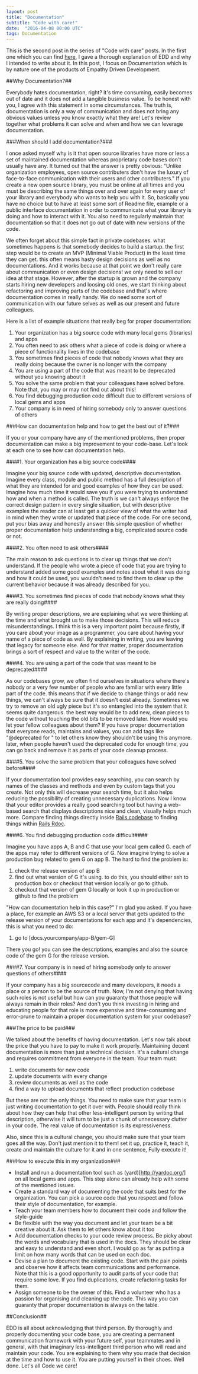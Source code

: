```yaml
---
layout: post
title: "Documentation"
subtitle: "Code with care!"
date:  "2016-04-08 00:00 UTC"
tags: Documentation
---
```


This is the second post in the series of "Code with care" posts.
In the first one which you can find [here](http://sjahandideh.github.io/2016/03/08/edd.html),
I gave a thorough explanation of EDD and why I intended to write about it.
In this post, I focus on Documentation which is by nature one of the products of Empathy Driven Development.

##Why Documentation?##

Everybody hates documentation, right? it's time consuming, easily
becomes out of date and it does not add a tangible business value.
To be honest with you, I agree with this statement in some
circumstances. The truth is, documentation is only a way of
communication and does not bring any obvious values unless you know
exactly what they are!
Let's review together what problems it can solve and when and how we can leverage documentation.

###When should I add documentation?###

I once asked myself why is it that open source libraries have
more or less a set of maintained documentation whereas proprietary
code bases don't usually have any. It turned out that the answer is pretty obvious: "Unlike
organization employees, open source contributers don't have the luxury of
face-to-face communication with their users and other contributers."
If you create a new open source library, you must be online at all times
and you must be describing the same things over and over again for every
user of your library and everybody who wants to help you with it. So,
basically you have no choice but to have at least some sort of Readme file, example or
a public interface documentation in order to communicate what your library is doing and
how to interact with it. You also need to regularly maintain that documentation so that
it does not go out of date with new versions of the code.

We often forget about this simple fact in private codebases. what sometimes happens is that
somebody decides to build a startup. the first step would be to create
an MVP (Minimal Viable Product) in the least time they can get. this
often means hasty design decisions as well as no documentations. And it 
works because at that point we don't really care about communication or even design decisions!
we only need to sell our idea at that stage. However, after the startup is grown and the company starts hiring new developers and loosing
old ones, we start thinking about refactoring and improving parts of the codebase and that's where documentation comes in really handy.
We do need some sort of communication with our future selves as well as our present and future colleagues.

Here is a list of example situations that really beg for proper documentation:

  1. Your organization has a big source code with many local gems (libraries) and apps
  2. You often need to ask others what a piece of code is doing or where a piece of functionality lives in the codebase
  3. You sometimes find pieces of code that nobody knows what they are really doing because the owner is no longer with the company
  4. You are using a part of the code that was meant to be deprecated without you knowing about it
  5. You solve the same problem that your colleagues have solved before. Note that, you may or may not find out about this!
  6. You find debugging production code difficult due to different versions of local gems and apps
  7. Your company is in need of hiring somebody only to answer questions of others

###How can documentation help and how to get the best out of it?###

If you or your company have any of the mentioned problems, then proper documentation can make a big improvement to your code-base.
Let's look at each one to see how can documentation help.

####1. Your organization has a big source code####

Imagine your big source code with updated, descriptive documentation. Imagine every class, module and public method has a full
description of what they are intended for and good examples of how they can be used. Imagine how much time it would save you
if you were trying to understand how and when a method is called. The truth is we can't always enforce the correct design pattern
in every single situation, but with descriptive examples the reader can at least get a quicker view of what the writer had in mind
when they wrote or updated that piece of the code. For one second, put your bias away and honestly answer this simple question of 
whether proper documentation help understanding a big, complicated source code or not.

####2. You often need to ask others####

The main reason to ask questions is to clear up things that we don't understand. If the people who wrote a piece of code
that you are trying to understand added some good examples and notes about what it was doing and how it could be used, you wouldn't need
to find them to clear up the current behavior because it was already described for you.

####3. You sometimes find pieces of code that nobody knows what they are really doing####

By writing proper descriptions, we are explaining what we were thinking at the time and what brought us to make those decisions. This will
reduce misunderstandings. I think this is a very important point because firstly, if you care about your image as a programmer, you care
about having your name of a piece of code as well. By explaining in writing, you are leaving that legacy for someone else. And for that matter,
proper documentation brings a sort of respect and value to the writer of the code.

####4. You are using a part of the code that was meant to be deprecated####

As our codebases grow, we often find ourselves in situations where there's nobody or a very few number of people who are familiar with
every little part of the code. this means that if we decide to change things or add new things, we can't always be sure that it doesn't exist
already. Sometimes we try to remove an old ugly piece but it's so entangled into the system that it seems quite dangerous. the best way would
be to add new, clean pieces to the code without touching the old bits to be removed later. How would you let your fellow colleagues about them?
If you have proper documentation that everyone reads, maintains and values, you can add tags like "@deprecated for <new feature>" to let others
know they shouldn't be using this anymore. later, when people haven't used the deprecated code for enough time, you can go back and remove it
as parts of your code cleanup process.

####5. You solve the same problem that your colleagues have solved before####

If your documentation tool provides easy searching, you can search by names of the classes and methods and
even by custom tags that you create. Not only this will decrease your search time, but it also helps reducing
the possibility of creating unnecessary duplications. Now I know that your editor provides a really good
searching tool but having a web-based search that displays descriptions nice and clean, visually helps much more.
Compare finding things directly inside [Rails codebase](https://github.com/rails/rails) to finding things within
[Rails Rdoc](http://api.rubyonrails.org/).

####6. You find debugging production code difficult####

Imagine you have apps A, B and C that use your local gem called G. each of the apps may refer to different versions
of G. Now imagine trying to solve a production bug related to gem G on app B.
The hard to find the problem is:
1. check the release version of app B
2. find out what version of G it's using. to do this, you should either ssh to production box or checkout that version locally or go to github.
3. checkout that version of gem G locally or look it up in production or github to find the problem

"How can documentation help in this case?" I'm glad you asked. If you have a place, for example an AWS S3 or a local server that gets updated
to the release version of your documentations for each app and it's dependencies, this is what you need to do:
1. go to [docs.yourcompany/app-B/gem-G]

There you go! you can see the descriptions, examples and also the source code of the gem G for the release version.

####7. Your company is in need of hiring somebody only to answer questions of others####

If your company has a big sourcecode and many developers, it needs a place or a person to be the source of truth. Now, I'm
not denying that having such roles is not useful but how can you guaranty that those people will always remain in their roles?
And don't you think investing in hiring and educating people for that role is more expensive and time-consuming and error-prune
to maintain a proper documentation system for your codebase?

###The price to be paid###

We talked about the benefits of having documentation. Let's now talk about the price that you have to pay to make it work properly.
Maintaining decent documentation is more than just a technical decision. It's a cultural change and requires commitment from everyone
in the team. Your team must:

1. write documents for new code
2. update documents with every change
3. review documents as well as the code
4. find a way to upload documents that reflect production codebase

But these are not the only things. You need to make sure that your team is just writing documentation to get it over with. People should really think
about how they can help that other less-intelligent person by writing that description, otherwise it will turn to be just a chunk of unnecessary clutter
in your code. The real value of documentation is its expressiveness.

Also, since this is a cultural change, you should make sure that your team goes all the way. Don't just mention it to them! set it up, practice it,
teach it, create and maintain the culture for it and in one sentence, Fully execute it!

###How to execute this in my organization###

- Install and run a documentation tool such as (yard)[http://yardoc.org/] on all local gems and apps.
  This step alone can already help with some of the mentioned issues.
- Create a standard way of documenting the code that suits best for the organization. You can pick a 
  source code that you respect and follow their style of documentation, for example.
- Teach your team members how to document their code and follow the style-guide
- Be flexible with the way you document and let your team be a bit
  creative about it. Ask them to let others know about it too
- Add documentation checks to your code review process. Be picky about
  the words and vocabulary that is used in the docs. They should be
  clear and easy to understand and even short. I would go as far as
  putting a limit on how many words that can be used on each doc.
- Devise a plan to document the existing code. Start with the pain points and observe how
  it affects team communications and performance. Note that this is a good opportunity to audit
  parts of your code that require some love. If you find duplications, create refactoring tasks for them.
- Assign someone to be the owner of this. Find a volunteer who has a
  passion for organising and cleaning up the code. This way you can guaranty that proper documentation is
  always on the table.

##Conclusion##

EDD is all about acknowledging that third person. By thoroughly and properly documenting your code base,
you are creating a permanent communication framework with your future self, your teammates and in general,
with that imaginary less-intelligent third person who will read and maintain your code. You are explaining
to them why you made that decision at the time and how to use it. You are putting yourself in their shoes.
Well done.
Let's all Code we care!
